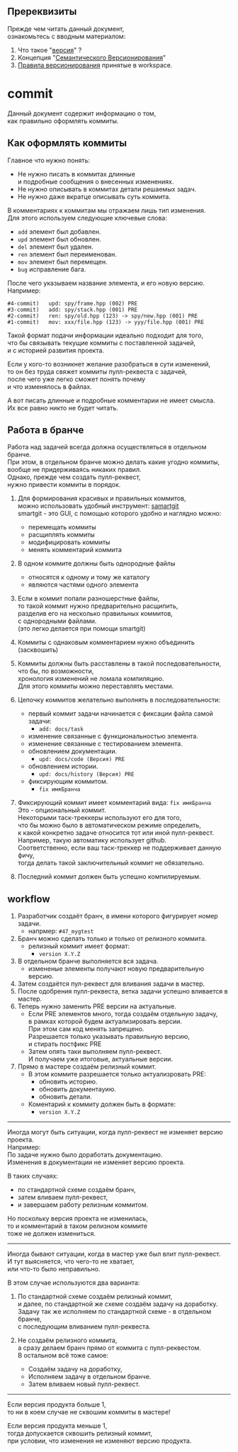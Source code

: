 ﻿
Пререквизиты
------------  
Прежде чем читать данный документ,  
ознакомьтесь с вводным материалом:  

1) Что такое "[версия][VER]" ?  
2) Концепция "[Семантического Версионирования][SV]"  
3) [Правила версионирования][WV] принятые в workspace.  

[VER]: version/010-version-format.md     "общие сведения"  
[SV]:  version/020-version-semantic.md   "семантическое версионирование"  
[WV]:  version/030-version-workspace.md  "правила версионирования принятые в workspace"  

commit
======
Данный документ содержит информацию о том,  
как правильно оформлять коммиты.  


Как оформлять коммиты
---------------------
Главное что нужно понять:  
  - Не нужно писать в коммитах длинные  
    и подробные сообщения о внесенных изменениях.  
  - Не нужно описывать в коммитах детали решаемых задач.  
  - Не нужно даже вкратце описывать суть коммита.  

В комментариях к коммитам мы отражаем лишь тип изменения.  
Для этого используем следующие ключевые слова:  
   - `add` элемент был добавлен.  
   - `upd` элемент был обновлен.  
   - `del` элемент был удален.  
   - `ren` элемент был переименован.  
   - `mov` элемент был перемещен.  
   - `bug` исправление бага.  

После чего указываем название элемента, и его новую версию.  
Например:  

```
#4-commit)   upd: spy/frame.hpp (002) PRE
#3-commit)   add: spy/stack.hpp (001) PRE
#2-commit)   ren: spy/old.hpp (123) -> spy/new.hpp (001) PRE
#1-commit)   mov: xxx/file.hpp (123) -> yyy/file.hpp (001) PRE
```

Такой формат подачи информации идеально подходит для того,  
что бы связывать текущие коммиты с поставленной задачей,  
и с историей развития проекта.  

Если у кого-то возникнет желание разобраться в сути изменений,  
то он без труда свяжет коммиты пулл-реквеста с задачей,  
после чего уже легко сможет понять почему  
и что изменялось в файлах.  

А вот писать длинные и подробные комментарии не имеет смысла.  
Их все равно никто не будет читать.  

Работа в бранче
---------------
Работа над задачей всегда должна осуществляться в отдельном бранче.  
При этом, в отдельном бранче можно делать какие угодно коммиты,  
вообще не придерживаясь никаких правил.  
Однако, прежде чем создать пулл-реквест,  
нужно привести коммиты в порядок.  

[SM]:  https://www.syntevo.com/smartgit/download  "софт для работы с git"  

1. Для формирования красивых и правильных коммитов,  
   можно использовать удобный инструмент: [samartgit][SM]  
   smartgit - это GUI, с помощью которого удобно и наглядно можно:  
   - перемещать коммиты  
   - расщиплять коммиты  
   - модифицировать коммиты  
   - менять комментарий коммита  

2. В одном коммите должны быть однородные файлы  
   - относятся к одному и тому же каталогу  
   - являются частями одного элемента  

3. Если в коммит попали разношерстные файлы,  
   то такой коммит нужно предварительно расщипить,  
   разделив его на несколько правильных коммитов,  
   с однородными файлами.  
   (это легко делается при помощи smartgit)  

4. Коммиты с однаковым комментарием нужно объединить (засквошить)  

5. Коммиты должны быть расставлены в такой последовательности,  
   что бы, по возможности,  
   хронология изменений не ломала компиляцию.  
   Для этого коммиты можно переставлять местами.  

6. Цепочку коммитов желательно выполнять в последовательности:  
   - первый коммит задачи начинается с фиксации файла самой задачи:  
     - `add: docs/task`  
   - изменение связанные с функциональностью элемента.  
   - изменение связанные с тестированием элемента.  
   - обновлением документации.  
     - `upd: docs/code (Версия) PRE`  
   - обновлением истории.  
     - `upd: docs/history (Версия) PRE`  
   - фиксирующим коммитом.  
     - `fix имяБранча`  

7. Фиксирующий коммит имеет комментарий вида: `fix имяБранча`  
   Это - опциональный коммит.  
   Некоторыми таск-треккеры используют его для того,  
   что бы можно было в автоматическом режиме определить,  
   к какой конкретно задаче относится тот или иной пулл-реквест.  
   Например, такую автоматику использует github.  
   Соответственно, если ваш таск-треккер не поддерживает данную фичу,  
   тогда делать такой заключительный коммит не обязательно.  

8. Последний коммит должен быть успешно компилируемым.  

workflow
--------
1. Разработчик создаёт бранч, в имени которого фигурирует номер задачи.  
   - напрмер: `#47_mygtest`  
2. Бранч можно сделать только и только от релизного коммита.  
   - релизный коммит имеет формат:  
     - `version X.Y.Z`  
3. В отдельном бранче выполняется вся задача.  
   - измененые элементы получают новую предварительную версию.  
4. Затем создаётся пул-реквест для вливания задачи в мастер.
5. После одобрения пулл-реквеста, 
   ветка задачи успешно вливается в мастер.  
6. Теперь нужно заменить PRE версии на актуальные.  
   - Если PRE элементов много, тогда создаём отдельную задачу,  
     в рамках которой будем актуализировать версии.  
     При этом сам код менять запрещено.  
     Разрешается только указывать правильную версию,  
     и стирать постфикс PRE  
   - Затем опять таки выполняем пулл-реквест.  
     И получаем уже итоговые, актуальные версии.  
7. Прямо в мастере создаём релизный коммит.  
   - В этом коммите разрешается только актуализровать PRE:  
     - обновить историю.  
     - обновить документауию.  
     - обновить детали.  
   - Коментарий к коммиту должен быть в формате:  
     - `version X.Y.Z`  

------------------------------------------------------------

Иногда могут быть ситуации,
когда пулл-реквест не изменяет версию проекта.  
Например:  
По задаче нужно было доработать документацию.  
Изменения в документации не изменяет версию проекта.  

В таких случаях:  
  - по стандартной схеме создаём бранч,  
  - затем вливаем пулл-реквест,  
  - и завершаем работу релизным коммитом.  

Но поскольку версия проекта не изменилась,  
то и комментарий в таком релизном коммите  
тоже не должен измениться.  

------------------------------------------------------------

Иногда бывают ситуации,
когда в мастер уже был влит пулл-реквест.  
И тут выясняется, что чего-то не хватает,  
или что-то было неправильно.  

В этом случае используются два варианта:  

1. По стандартной схеме создаём релизный коммит,  
   и далее, по стандартной же схеме создаём задачу на доработку.  
   Задачу так же исполняем по стандартной схеме - в отдельном бранче,  
   с последующим вливанием пулл-реквеста.  

2. Не создаём релизного коммита,  
   а сразу делаем бранч прямо от коммита с пулл-реквестом.  
   В остальном всё тоже самое:  
   - Cоздаём задачу на доработку,  
   - Исполняем задачу в отдельном бранче.  
   - Затем вливаем новый пулл-реквест.  

------------------------------------------------------------

Если версия продукта больше 1,  
то ни в коем случае не сквошим коммиты в мастере!  

Если версия продукта меньше 1,  
тогда допускается сквошить релизный коммит,  
при условии, что изменения не изменяют версию продукта.  



   
